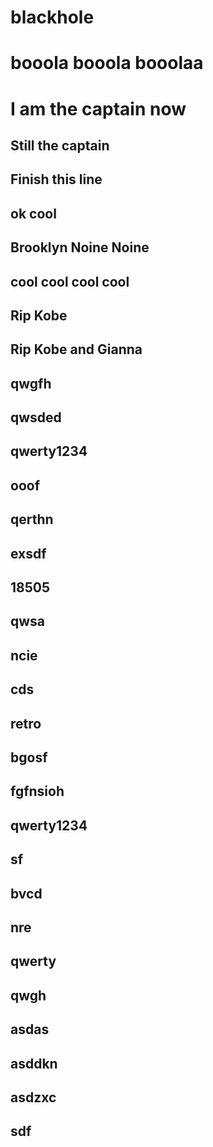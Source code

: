 # blackhole
# booola booola booolaa
# I am the captain now
## Still the captain
## Finish this line
## ok cool
## Brooklyn Noine Noine
## cool cool cool cool
## Rip Kobe
## Rip Kobe and Gianna
## qwgfh
## qwsded
## qwerty1234
## ooof
## qerthn 
## exsdf
## 18505
## qwsa
## ncie
## cds
## retro
## bgosf
## fgfnsioh
## qwerty1234
## sf
## bvcd
## nre
## qwerty
## qwgh
## asdas
## asddkn
## asdzxc
## sdf
